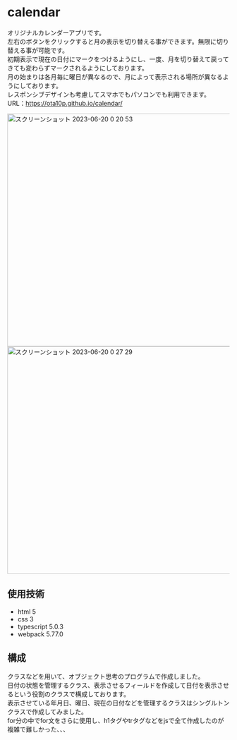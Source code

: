 # calendar
オリジナルカレンダーアプリです。  
左右のボタンをクリックすると月の表示を切り替える事ができます。無限に切り替える事が可能です。  
初期表示で現在の日付にマークをつけるようにし、一度、月を切り替えて戻ってきても変わらずマークされるようにしております。  
月の始まりは各月毎に曜日が異なるので、月によって表示される場所が異なるようにしております。  
レスポンシブデザインも考慮してスマホでもパソコンでも利用できます。  
URL：https://ota10p.github.io/calendar/  

<img width="528" alt="スクリーンショット 2023-06-20 0 20 53" src="https://github.com/ota10p/calendar/assets/135662234/c251d01a-b943-4d59-b87b-e23db1366ccf">
<img width="516" alt="スクリーンショット 2023-06-20 0 27 29" src="https://github.com/ota10p/calendar/assets/135662234/17923f2e-f5c2-447f-8b44-59f503a1a13c">

## 使用技術
- html 5
- css 3
- typescript 5.0.3
- webpack 5.77.0

## 構成
クラスなどを用いて、オブジェクト思考のプログラムで作成しました。  
日付の状態を管理するクラス、表示させるフィールドを作成して日付を表示させるという役割のクラスで構成しております。  
表示させている年月日、曜日、現在の日付などを管理するクラスはシングルトンクラスで作成してみました。  
for分の中でfor文をさらに使用し、h1タグやtrタグなどをjsで全て作成したのが複雑で難しかった、、、  
